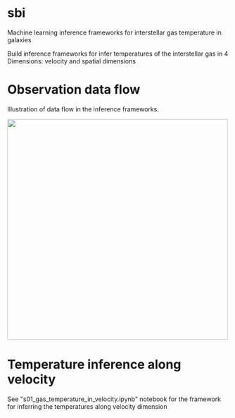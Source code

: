 # sbi
Machine learning inference frameworks for interstellar gas temperature in galaxies

Build inference frameworks for infer temperatures of the interstellar gas in 4 Dimensions: velocity and spatial dimensions


# Observation data flow
Illustration of data flow in the inference frameworks.

<img width="501" alt="" src="https://github.com/nv-hiep/sbi/blob/main/inference_flow.png">


# Temperature inference along velocity

See "s01_gas_temperature_in_velocity.ipynb" notebook for the framework for inferring the temperatures along velocity dimension
